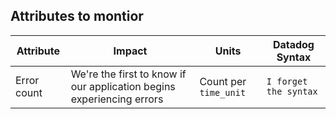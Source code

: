 
## Attributes to montior
|Attribute|Impact|Units|Datadog Syntax|
|---------|------|-----|-----------|
|Error count|We're the first to know if our application begins experiencing errors|Count per `time_unit`|`I forget the syntax`|
